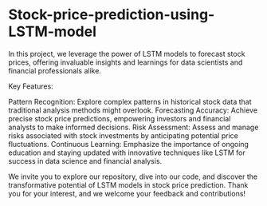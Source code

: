 # Stock-price-prediction-using-LSTM-model

In this project, we leverage the power of LSTM models to forecast stock prices, offering invaluable insights and learnings for data scientists and financial professionals alike.

Key Features:

Pattern Recognition: Explore complex patterns in historical stock data that traditional analysis methods might overlook.
Forecasting Accuracy: Achieve precise stock price predictions, empowering investors and financial analysts to make informed decisions.
Risk Assessment: Assess and manage risks associated with stock investments by anticipating potential price fluctuations.
Continuous Learning: Emphasize the importance of ongoing education and staying updated with innovative techniques like LSTM for success in data science and financial analysis.


We invite you to explore our repository, dive into our code, and discover the transformative potential of LSTM models in stock price prediction. Thank you for your interest, and we welcome your feedback and contributions!
